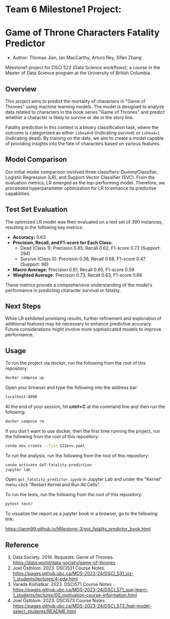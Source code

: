 # Team 6 Milestone1 Project:

# Game of Throne Characters Fatality Predictor

-   Author: Thomas Jian, Ian MacCarthy, Arturo Rey, Sifan Zhang

Milestone1 project for DSCI 522 (Data Science workflows); a course in the Master of Data Science program at the University of British Columbia.

## Overview

This project aims to predict the mortality of characters in "Game of Thrones" using machine learning models. The model is designed to analyze data related to characters in the book series "Game of Thrones" and predict whether a character is likely to survive or die in the story line.

Fatality prediction in this context is a binary classification task, where the outcome is categorized as either `isDead=0` (indicating survive) or `isDead=1` (indicating dead). By training on the data, we aim to create a model capable of providing insights into the fate of characters based on various features.

## Model Comparison

Our initial model comparison involved three classifiers: DummyClassifier, Logistic Regression (LR), and Support Vector Classifier (SVC). From the evaluation metrics, LR emerged as the top-performing model. Therefore, we proceeded hyperparameter optimization for LR to enhance its predictive capabilities.

## Test Set Evaluation

The optimized LR model was then evaluated on a test set of 390 instances, resulting in the following key metrics:

-   **Accuracy:** 0.63
-   **Precision, Recall, and F1-score for Each Class:**
    -   Dead (Class 1): Precision 0.85, Recall 0.62, F1-score 0.72 (Support: 294)
    -   Survive (Class 0): Precision 0.38, Recall 0.68, F1-score 0.47 (Support: 96)
-   **Macro Average:** Precision 0.61, Recall 0.65, F1-score 0.59
-   **Weighted Average:** Precision 0.73, Recall 0.63, F1-score 0.66

These metrics provide a comprehensive understanding of the model's performance in predicting character survival or fatality.

## Next Steps

While LR exhibited promising results, further refinement and exploration of additional features may be necessary to enhance predictive accuracy. Future considerations might involve more sophisticated models to improve performance.

## Usage

To run the project via docker, run the following from the root of this repository:

```bash
docker compose up
```
Open your browser and type the following into the address bar:

```bash
localhost:8890
```

At the end of your session, hit **cntrl+C** at the command line and then run the following:

```bash
docker compose rm 
```

If you don't want to use docker, then the first time running the project, run the following from the root of this repository:

``` bash
conda env create --file 522env.yaml
```

To run the analysis, run the following from the root of this repository:

``` bash
conda activate GoT-fatality-prediction
jupyter lab 
```


Open `got_fatality_predictor.ipynb` in Jupyter Lab and under the "Kernel" menu click "Restart Kernel and Run All Cells".



To run the tests, run the following from the root of this repository:

``` bash
pytest test/
```


To visualize the report as a jupyter book in a browser, go to the following link:

<https://ianm99.github.io/Milestone-3/got_fatality_predictor_book.html>


## Reference

1.  Data Society. 2016. Requests: Game of Thrones. <https://data.world/data-society/game-of-thrones>
2.  Joel Östblom. 2023. DSCI531 Course Notes. <https://pages.github.ubc.ca/MDS-2023-24/DSCI_531_viz-1_students/lectures/4-eda.html>
3.  Varada Kolhatkar. 2023. DSCI571 Course Notes . <https://pages.github.ubc.ca/MDS-2023-24/DSCI_571_sup-learn-1_students/lectures/00_motivation-course-information.html>
4.  Joel Östblom. 2023. DSCI573 Course Notes. <https://pages.github.ubc.ca/MDS-2023-24/DSCI_573_feat-model-select_students/README.html>
